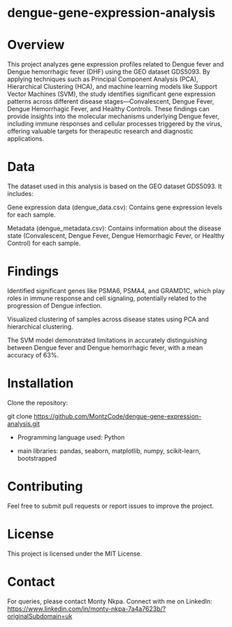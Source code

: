 # dengue-gene-expression-analysis

# Overview

This project analyzes gene expression profiles related to Dengue fever and Dengue hemorrhagic fever (DHF) using the GEO dataset GDS5093. By applying techniques such as Principal Component Analysis (PCA), Hierarchical Clustering (HCA), and machine learning models like Support Vector Machines (SVM), the study identifies significant gene expression patterns across different disease stages—Convalescent, Dengue Fever, Dengue Hemorrhagic Fever, and Healthy Controls. These findings can provide insights into the molecular mechanisms underlying Dengue fever, including immune responses and cellular processes triggered by the virus, offering valuable targets for therapeutic research and diagnostic applications.

# Data

The dataset used in this analysis is based on the GEO dataset GDS5093. It includes:

Gene expression data (dengue_data.csv): Contains gene expression levels for each sample.

Metadata (dengue_metadata.csv): Contains information about the disease state (Convalescent, Dengue Fever, Dengue Hemorrhagic Fever, or Healthy Control) for each sample.

# Findings

Identified significant genes like PSMA6, PSMA4, and GRAMD1C, which play roles in immune response and cell signaling, potentially related to the progression of Dengue infection.

Visualized clustering of samples across disease states using PCA and hierarchical clustering.

The SVM model demonstrated limitations in accurately distinguishing between Dengue fever and Dengue hemorrhagic fever, with a mean accuracy of 63%.

# Installation

Clone the repository:

git clone https://github.com/MontzCode/dengue-gene-expression-analysis.git

- Programming language used: Python

- main libraries: pandas, seaborn, matplotlib, numpy, scikit-learn, bootstrapped

# Contributing

Feel free to submit pull requests or report issues to improve the project.

# License

This project is licensed under the MIT License.

# Contact

For queries, please contact Monty Nkpa. Connect with me on LinkedIn: https://www.linkedin.com/in/monty-nkpa-7a4a7623b/?originalSubdomain=uk
